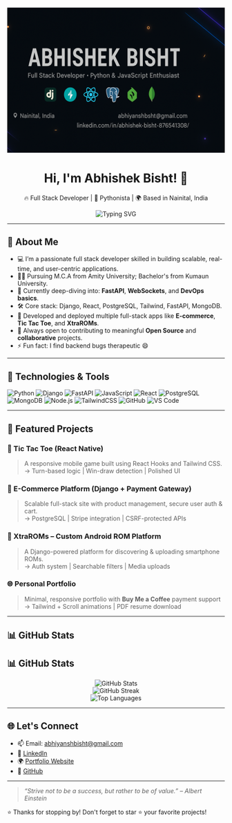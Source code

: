 <p align="center">
  <img src="https://raw.githubusercontent.com/abhishekbisht0203/abhishekbisht0203/aaef12c2cade6832f7bba7b7b028cba8d8c4a20b/Abhishek%20Bisht.png" alt="Abhishek Bisht Banner" />
</p>

<h1 align="center">Hi, I'm Abhishek Bisht! 👋</h1>

<p align="center">
  🔥 Full Stack Developer | 🐍 Pythonista | 🌍 Based in Nainital, India  
</p>

<p align="center">
  <img src="https://readme-typing-svg.herokuapp.com?font=Fira+Code&weight=600&size=22&duration=3000&pause=1000&color=FACC15&vCenter=true&center=true&width=500&lines=Full+Stack+Developer;Open+Source+Contributor;Django+%7C+React+%7C+FastAPI+%7C+PostgreSQL" alt="Typing SVG" />
</p>

---

## 🧠 About Me

- 💻 I’m a passionate full stack developer skilled in building scalable, real-time, and user-centric applications.
- 🧑‍🎓 Pursuing M.C.A from Amity University; Bachelor's from Kumaun University.
- 🌱 Currently deep-diving into: **FastAPI**, **WebSockets**, and **DevOps basics**.
- 🛠️ Core stack: Django, React, PostgreSQL, Tailwind, FastAPI, MongoDB.
- 🚀 Developed and deployed multiple full-stack apps like **E-commerce**, **Tic Tac Toe**, and **XtraROMs**.
- 🤝 Always open to contributing to meaningful **Open Source** and **collaborative** projects.
- ⚡ Fun fact: I find backend bugs therapeutic 😄

---

## 🔧 Technologies & Tools

![Python](https://img.shields.io/badge/Python-3776AB?style=for-the-badge&logo=python&logoColor=white)
![Django](https://img.shields.io/badge/Django-092E20?style=for-the-badge&logo=django&logoColor=white)
![FastAPI](https://img.shields.io/badge/FastAPI-009688?style=for-the-badge&logo=fastapi&logoColor=white)
![JavaScript](https://img.shields.io/badge/JavaScript-F7DF1E?style=for-the-badge&logo=javascript&logoColor=black)
![React](https://img.shields.io/badge/React-20232A?style=for-the-badge&logo=react&logoColor=61DAFB)
![PostgreSQL](https://img.shields.io/badge/PostgreSQL-316192?style=for-the-badge&logo=postgresql&logoColor=white)
![MongoDB](https://img.shields.io/badge/MongoDB-4EA94B?style=for-the-badge&logo=mongodb&logoColor=white)
![Node.js](https://img.shields.io/badge/Node.js-339933?style=for-the-badge&logo=nodedotjs&logoColor=white)
![TailwindCSS](https://img.shields.io/badge/Tailwind_CSS-06B6D4?style=for-the-badge&logo=tailwind-css&logoColor=white)
![GitHub](https://img.shields.io/badge/GitHub-181717?style=for-the-badge&logo=github&logoColor=white)
![VS Code](https://img.shields.io/badge/VS_Code-007ACC?style=for-the-badge&logo=visual-studio-code&logoColor=white)

---

## 🚀 Featured Projects

### 📱 Tic Tac Toe (React Native)
> A responsive mobile game built using React Hooks and Tailwind CSS.  
→ Turn-based logic | Win-draw detection | Polished UI

### 🛒 E-Commerce Platform (Django + Payment Gateway)
> Scalable full-stack site with product management, secure user auth & cart.  
→ PostgreSQL | Stripe integration | CSRF-protected APIs

### 📂 XtraROMs – Custom Android ROM Platform
> A Django-powered platform for discovering & uploading smartphone ROMs.  
→ Auth system | Searchable filters | Media uploads

### 🌐 Personal Portfolio
> Minimal, responsive portfolio with **Buy Me a Coffee** payment support  
→ Tailwind + Scroll animations | PDF resume download

---

## 📊 GitHub Stats

## 📊 GitHub Stats

<p align="center">
  <img src="https://github-readme-stats.vercel.app/api?username=abhishekbisht0203&show_icons=true&theme=tokyonight" alt="GitHub Stats" />
  <br />
  <img src="https://streak-stats.demolab.com?user=abhishekbisht0203&theme=tokyonight" alt="GitHub Streak" />
  <br />
  <img src="https://github-readme-stats.vercel.app/api/top-langs/?username=abhishekbisht0203&layout=compact&theme=tokyonight" alt="Top Languages" />
</p>


---

## 🌐 Let's Connect

- 📫 Email: [abhiyanshbisht@gmail.com](mailto:abhiyanshbisht@gmail.com)  
- 💼 [LinkedIn](https://www.linkedin.com/in/abhishek-bisht-876541308/)  
- 🌍 [Portfolio Website](https://abhishekbisht0203.github.io)  
- 🔗 [GitHub](https://github.com/abhishekbisht0203)

---

> _“Strive not to be a success, but rather to be of value.” – Albert Einstein_

⭐️ Thanks for stopping by! Don't forget to star ⭐️ your favorite projects!

